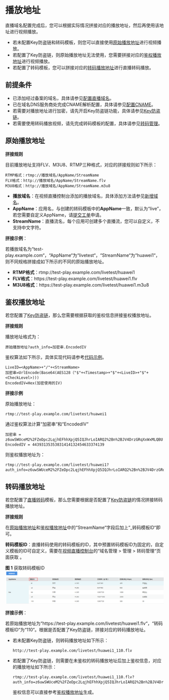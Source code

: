 # 播放地址<a name="live010008"></a>

直播域名配置完成后，您可以根据实际情况拼接对应的播放地址，然后再使用该地址进行视频播放。

-   若未配置Key防盗链和转码模板，则您可以直接使用[原始播放地址](#section1161893192813)进行视频播放。
-   若配置了Key防盗链，则原始播放地址无法使用，您需要拼接对应的[鉴权播放地址](#section1724192417267)进行视频播放。
-   若配置了转码模板，您可以拼接对应的[转码播放地址](#section392313195)进行直播转码播放。

## 前提条件<a name="section17678941576"></a>

-   已添加经过备案的域名，具体请参见[配置直播域名](配置直播域名.md)。
-   已在域名DNS服务商处完成CNAME解析配置，具体请参见[配置CNAME](配置CNAME.md)。
-   若需要对播放地址进行加密，请先开启Key防盗链功能，具体请参见[Key防盗链](Key防盗链.md)。
-   若需要使用转码播放视频，请先完成转码模板的配置，具体请参见[转码管理](转码管理.md)。

## 原始播放地址<a name="section1161893192813"></a>

**拼接规则**

目前播放地址支持FLV、M3U8、RTMP三种格式，对应的拼接规则如下所示：

```
RTMP格式：rtmp://播放域名/AppName/StreamName
FLV格式：http://播放域名/AppName/StreamName.flv
M3U8格式：http://播放域名/AppName/StreamName.m3u8
```

-   **播放域名**：在视频直播控制台添加的播放域名，具体添加方法请参见[新增域名](配置直播域名.md#section1326884516114)。
-   **AppName**：应用名，与创建的转码模板中的**AppName**一致，默认为“live”，若您需要自定义AppName，请[提交工单](https://console.huaweicloud.com/ticket)申请。
-   **StreamName**：直播流名，每个应用可创建多个直播流，您可以自定义，不支持中文字符。

**拼接示例**：

若播放域名为“test-play.example.com“，“AppName“为“livetest“，“StreamName“为“huawei1“，则不同规格拼接成如下所示的不同的原始播放地址。

-   **RTMP格式**：rtmp://test-play.example.com/livetest/huawei1
-   **FLV格式**：https<span>://</span>test-play.example.com/livetest/huawei1.flv
-   **M3U8格式**：https<span>://</span>test-play.example.com/livetest/huawei1.m3u8

## 鉴权播放地址<a name="section1724192417267"></a>

若您配置了[Key防盗链](Key防盗链.md)，那么您需要根据获取的鉴权信息拼接鉴权播放地址。

**拼接规则**

播放地址格式为：

```
原始播放地址?auth_info=加密串.EncodedIV
```

鉴权算法如下所示，具体实现代码请参考[代码示例](Key防盗链.md#section632515010576)。

```
LiveID=<AppName>+"/"+<StreamName>
加密串=UrlEncode(Base64(AES128（"$"+<Timestamp>+"$"+<LiveID>+"$"+<CheckLevel>)))
EncodedIV=Hex(加密使用的IV)
```

**拼接示例**

原始播放地址：

```
rtmp://test-play.example.com/livetest/huawei1
```

通过鉴权算法计算“加密串“和“EncodedIV“

```
加密串 = z6uwSWUceM2%2FZeDpc2LqjhEFhhXpjQ5IQJhrLoIARQ2%2Bn%2BJV4DrzGRqXxWxMLQBU
EncodedIV = 44393135353831414132454633374139
```

则鉴权播放地址为：

```
rtmp://test-play.example.com/livetest/huawei1?auth_info=z6uwSWUceM2%2FZeDpc2LqjhEFhhXpjQ5IQJhrLoIARQ2%2Bn%2BJV4DrzGRqXxWxMLQBU.44393135353831414132454633374139
```

## 转码播放地址<a name="section392313195"></a>

若您配置了[直播转码](转码管理.md)模板，那么您需要根据是否配置了[Key防盗链](Key防盗链.md)的情况拼接转码播放地址。

**拼接规则**

在[原始播放地址](#section1161893192813)和[鉴权播放地址](#section1724192417267)中的“StreamName“字段后加上“\_转码模板ID“即可。

**转码模板ID**：直播转码使用的转码模板的ID，其中预置转码模板ID为固定的，自定义模板的ID可自定义，需要在[视频直播控制台](https://console.huaweicloud.com/live)的“域名管理 \> 管理 \> 转码管理“页面获取 。

**图 1**  获取转码模板ID<a name="fig67931329105318"></a>  
![](figures/获取转码模板ID.png "获取转码模板ID")

**拼接示例**：

若原始播放地址为“https<span>://</span>test-play.example.com/livetest/huawei1.flv“，“转码模板ID“为“110“。根据是否配置了Key防盗链，拼接对应的转码播放地址。

-   若未配置Key防盗链，则转码播放地址如下所示：

    ```
    http://test-play.example.com/livetest/huawei1_110.flv
    ```

-   若配置了Key防盗链，则需要在未鉴权的转码播放地址后加上鉴权信息，对应的播放地址如下所示：

    ```
    rtmp://test-play.example.com/livetest/huawei1_110.flv?auth_info=z6uwSWUceM2%2FZeDpc2LqjhEFhhXpjQ5IQJhrLoIARQ2%2Bn%2BJV4DrzGRqXxWxMLQBU.44393135353831414132454633374139
    ```

    鉴权信息可以直接参考[鉴权播放地址](#section1724192417267)生成。


